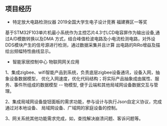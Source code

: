 ## 项目经历
* 特定放大电路检测仪器 2019全国大学生电子设计竞赛 福建赛区一等奖

基于STM32F103单片机最小系统作为主控芯片4.3寸LCD电容屏作为输出设备,通过A/D模数转换以及DMA
方式，结合峰值检波电路及小电流检测电路，对外设DDS模块产生的信号源进行检测，通过数据采集并且计算
出电路的RiRo增益及描绘出频幅特性曲线显示。

* 智能家居控制中心 物联网网关应用

1、集成zigbee、wifi智能产品到系统，负责底层zigbee设备通讯，设备入网，抽象设备数据模型，
优化入网速度，优化代码结构；将实际产品抽象成由属性、服务、事件所组成的数据模型 -- 物模型,
便于云端和其他局域网设备数据交互与管理。

2、集成局域网设备旋钮面板的需求功能，参与设计与执行Json自定义协议，完成通过对本地设备、
局域网设备、广域网的家庭设备的控制。

3、网关系统其他功能需求完成，如，查找解决崩溃问题、客诉问题等。
